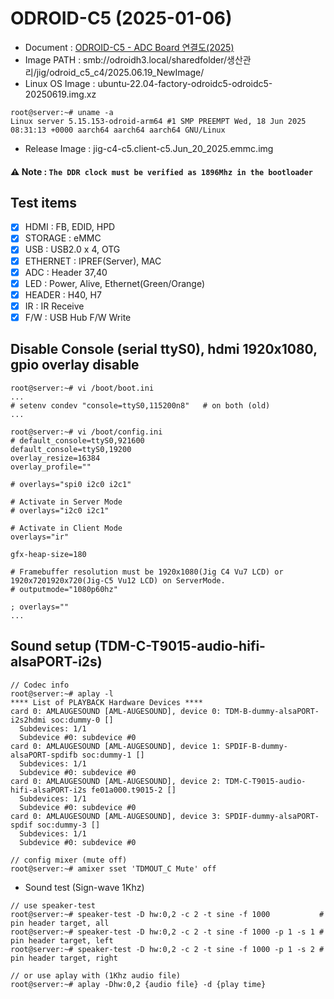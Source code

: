 # ODROID-C5 (2025-01-06)

* Document : [ODROID-C5 - ADC Board 연결도(2025)](https://docs.google.com/spreadsheets/d/1DmyNXs4d5W-9Q2ZlV6k4eF86kqg6jsr3/edit?gid=346818897#gid=346818897)
* Image PATH     : smb://odroidh3.local/sharedfolder/생산관리/jig/odroid_c5_c4/2025.06.19_NewImage/
* Linux OS Image : ubuntu-22.04-factory-odroidc5-odroidc5-20250619.img.xz
```
root@server:~# uname -a
Linux server 5.15.153-odroid-arm64 #1 SMP PREEMPT Wed, 18 Jun 2025 08:31:13 +0000 aarch64 aarch64 aarch64 GNU/Linux
```
* Release Image  : jig-c4-c5.client-c5.Jun_20_2025.emmc.img

#### ⚠️ **Note : `The DDR clock must be verified as 1896Mhz in the bootloader`**

## Test items
- [x] HDMI : FB, EDID, HPD
- [x] STORAGE : eMMC
- [x] USB : USB2.0 x 4, OTG
- [x] ETHERNET : IPREF(Server), MAC
- [x] ADC : Header 37,40
- [x] LED : Power, Alive, Ethernet(Green/Orange)
- [x] HEADER : H40, H7
- [x] IR : IR Receive
- [x] F/W : USB Hub F/W Write

## Disable Console (serial ttyS0), hdmi 1920x1080, gpio overlay disable
```
root@server:~# vi /boot/boot.ini
...
# setenv condev "console=ttyS0,115200n8"   # on both (old)
...

root@server:~# vi /boot/config.ini
# default_console=ttyS0,921600
default_console=ttyS0,19200
overlay_resize=16384
overlay_profile=""

# overlays="spi0 i2c0 i2c1"

# Activate in Server Mode
# overlays="i2c0 i2c1"

# Activate in Client Mode
overlays="ir"

gfx-heap-size=180

# Framebuffer resolution must be 1920x1080(Jig C4 Vu7 LCD) or 1920x7201920x720(Jig-C5 Vu12 LCD) on ServerMode. 
# outputmode="1080p60hz"

; overlays=""
...
```

## Sound setup (TDM-C-T9015-audio-hifi-alsaPORT-i2s)
```
// Codec info
root@server:~# aplay -l
**** List of PLAYBACK Hardware Devices ****
card 0: AMLAUGESOUND [AML-AUGESOUND], device 0: TDM-B-dummy-alsaPORT-i2s2hdmi soc:dummy-0 []
  Subdevices: 1/1
  Subdevice #0: subdevice #0
card 0: AMLAUGESOUND [AML-AUGESOUND], device 1: SPDIF-B-dummy-alsaPORT-spdifb soc:dummy-1 []
  Subdevices: 1/1
  Subdevice #0: subdevice #0
card 0: AMLAUGESOUND [AML-AUGESOUND], device 2: TDM-C-T9015-audio-hifi-alsaPORT-i2s fe01a000.t9015-2 []
  Subdevices: 1/1
  Subdevice #0: subdevice #0
card 0: AMLAUGESOUND [AML-AUGESOUND], device 3: SPDIF-dummy-alsaPORT-spdif soc:dummy-3 []
  Subdevices: 1/1
  Subdevice #0: subdevice #0

// config mixer (mute off)
root@server:~# amixer sset 'TDMOUT_C Mute' off
```

* Sound test (Sign-wave 1Khz)
```
// use speaker-test
root@server:~# speaker-test -D hw:0,2 -c 2 -t sine -f 1000           # pin header target, all
root@server:~# speaker-test -D hw:0,2 -c 2 -t sine -f 1000 -p 1 -s 1 # pin header target, left
root@server:~# speaker-test -D hw:0,2 -c 2 -t sine -f 1000 -p 1 -s 2 # pin header target, right

// or use aplay with (1Khz audio file)
root@server:~# aplay -Dhw:0,2 {audio file} -d {play time}
```

